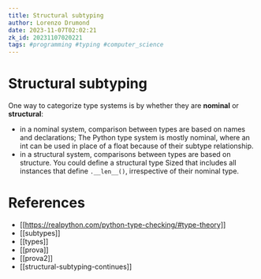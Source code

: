 ```yaml
---
title: Structural subtyping
author: Lorenzo Drumond
date: 2023-11-07T02:02:21
zk_id: 20231107020221
tags: #programming #typing #computer_science
---
```



# Structural subtyping
One way to categorize type systems is by whether they are **nominal**
or **structural**:
- in a nominal system, comparison between types are based on names and declarations; The Python type system is mostly nominal, where an int can be used in place of a float because of their subtype relationship.
- in a structural system, comparisons between types are based on structure. You could define a structural type Sized that includes all instances that define `.__len__()`, irrespective of their nominal type.

# References
- [[https://realpython.com/python-type-checking/#type-theory]]
- [[subtypes]]
- [[types]]
- [[prova]]
- [[prova2]]
- [[structural-subtyping-continues]]
